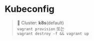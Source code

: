 # Kubeconfig

> 📘 Cluster: **k8s**(default)
<br> `vagrant provision` 또는
<br> `vagrant destroy -f && vagrant up`
